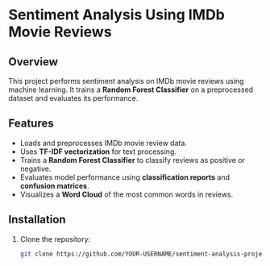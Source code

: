 # Sentiment Analysis Using IMDb Movie Reviews

## Overview
This project performs sentiment analysis on IMDb movie reviews using machine learning. It trains a **Random Forest Classifier** on a preprocessed dataset and evaluates its performance.

## Features
- Loads and preprocesses IMDb movie review data.
- Uses **TF-IDF vectorization** for text processing.
- Trains a **Random Forest Classifier** to classify reviews as positive or negative.
- Evaluates model performance using **classification reports** and **confusion matrices**.
- Visualizes a **Word Cloud** of the most common words in reviews.

## Installation
1. Clone the repository:
   ```sh
   git clone https://github.com/YOUR-USERNAME/sentiment-analysis-project.git
